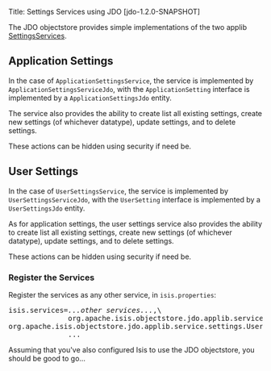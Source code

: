 Title: Settings Services using JDO [jdo-1.2.0-SNAPSHOT]

The JDO objectstore provides simple implementations of the two applib [SettingsServices](../../../core/services/settings-services.html).

## Application Settings

In the case of `ApplicationSettingsService`, the service is implemented by `ApplicationSettingsServiceJdo`, with the `ApplicationSetting` interface is implemented by a `ApplicationSettingsJdo` entity.

The service also provides the ability to create list all existing settings, create new settings (of whichever datatype), update settings, and to delete settings.

These actions can be hidden using security if need be.  


## User Settings

In the case of `UserSettingsService`, the service is implemented by `UserSettingsServiceJdo`, with the `UserSetting` interface is implemented by a `UserSettingsJdo` entity.

As for application settings, the user settings service also provides the ability to create list all existing settings, create new settings (of whichever datatype), update settings, and to delete settings.

These actions can be hidden using security if need be.  


### Register the Services

Register the services as any other service, in `isis.properties`:

<pre>
isis.services=<i>...other services...</i>,\
              org.apache.isis.objectstore.jdo.applib.service.settings.ApplicationSettingsServiceJdo,\
org.apache.isis.objectstore.jdo.applib.service.settings.UserSettingsServiceJdo,\
              ...
</pre>

Assuming that you've also configured Isis to use the JDO objectstore, you should be good to go...
